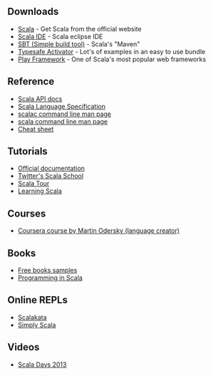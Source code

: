 ## Downloads

- [Scala](http://www.scala-lang.org/downloads) - Get Scala from the official website
- [Scala IDE](http://scala-ide.org/download/sdk.html) - Scala eclipse IDE
- [SBT (Simple build tool)](http://www.scala-sbt.org/release/docs/Getting-Started/Setup.html) - Scala's "Maven"
- [Typesafe Activator](http://typesafe.com/activator) - Lot's of examples in an easy to use bundle
- [Play Framework](http://www.playframework.com/download) - One of Scala's most popular web frameworks 

## Reference 

- [Scala API docs](http://www.scala-lang.org/api/current/index.html) 
- [Scala Language Specification](http://www.scala-lang.org/docu/files/ScalaReference.pdf)
- [scalac command line man page](http://www.scala-lang.org/docu/files/tools/scalac.html)
- [scala command line man page](http://www.scala-lang.org/docu/files/tools/scala.html)
- [Cheat sheet](http://docs.scala-lang.org/cheatsheets/)

## Tutorials

- [Official documentation](http://docs.scala-lang.org/tutorials/)
- [Twitter's Scala School](http://twitter.github.io/scala_school/)
- [Scala Tour](http://www.scala-tour.com/)
- [Learning Scala](http://www.scala-lang.org/node/1305)

## Courses 

- [Coursera course by Martin Odersky (language creator)](https://www.coursera.org/course/progfun)

## Books

- [Free books samples](http://typesafe.com/resources/free-books)
- [Programming in Scala](http://amzn.com/0981531644)

## Online REPLs 

- [Scalakata](http://www.scalakata.com/)
- [Simply Scala](http://www.simplyscala.com/)



## Videos

- [Scala Days 2013](http://www.parleys.com/channel/51ae1022e4b01033a7e4b6ca)
